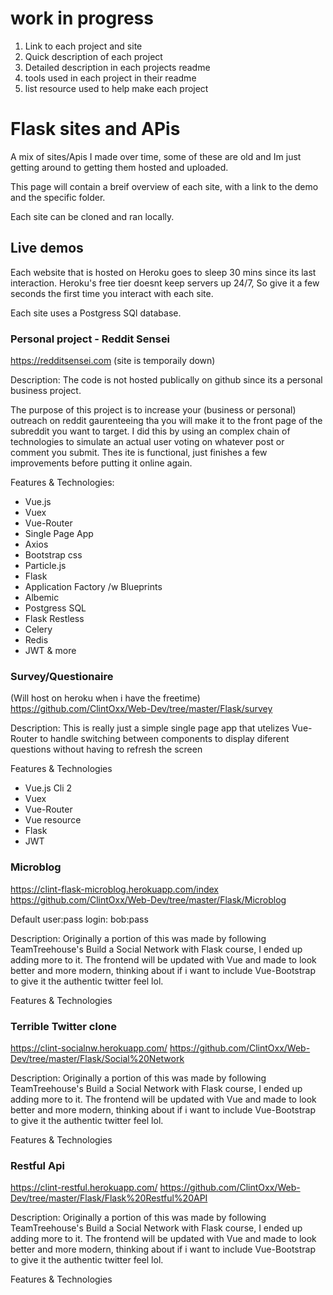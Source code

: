 # work in progress 
1. Link to each project and site
2. Quick description of each project 
3. Detailed description in each projects readme
4. tools used in each project in their readme
5. list resource used to help make each project

# Flask sites and APis
A mix of sites/Apis I made over time, some of these are old and Im just getting around to getting them hosted and uploaded.

This page will contain a breif overview of each site, with a link to the demo and the specific folder. 

Each site can be cloned and ran locally.


## Live demos 
Each website that is hosted on Heroku goes to sleep 30 mins since its last interaction. Heroku's free tier doesnt keep servers up 24/7, So give it a few seconds the first time you interact with each site. 


Each site uses a Postgress SQl database.


### Personal project - Reddit Sensei
https://redditsensei.com (site is temporaily down)

Description:
The code is not hosted publically on github since its a personal business project. 

The purpose of this project is to increase your (business or personal) outreach on reddit gaurenteeing tha you will make it to the front page of the subreddit you want to target. I did this by using an complex chain of technologies to simulate an actual user voting on whatever post or comment you submit. Thes ite is functional, just finishes a few improvements before putting it online again.

Features & Technologies:
- Vue.js
- Vuex
- Vue-Router
- Single Page App
- Axios
- Bootstrap css
- Particle.js
- Flask
- Application Factory /w Blueprints
- Albemic
- Postgress SQL
- Flask Restless
- Celery
- Redis 
- JWT
& more
 



### Survey/Questionaire
(Will host on heroku when i have the freetime)
https://github.com/ClintOxx/Web-Dev/tree/master/Flask/survey

Description:
This is really just a simple single page app that utelizes Vue-Router to handle switching between components to display diferent questions without having to refresh the screen


Features & Technologies

- Vue.js Cli 2
- Vuex
- Vue-Router
- Vue resource
- Flask
- JWT




### Microblog 
https://clint-flask-microblog.herokuapp.com/index 
https://github.com/ClintOxx/Web-Dev/tree/master/Flask/Microblog

Default user:pass login:  bob:pass

Description:
Originally a portion of this was made by following TeamTreehouse's Build a Social Network with Flask course, I ended up adding more to it. The frontend will be updated with Vue and made to look better and more modern, thinking about if i want to include Vue-Bootstrap to give it the authentic twitter feel lol.


Features & Technologies




### Terrible Twitter clone 
https://clint-socialnw.herokuapp.com/
https://github.com/ClintOxx/Web-Dev/tree/master/Flask/Social%20Network

Description:
Originally a portion of this was made by following TeamTreehouse's Build a Social Network with Flask course, I ended up adding more to it. The frontend will be updated with Vue and made to look better and more modern, thinking about if i want to include Vue-Bootstrap to give it the authentic twitter feel lol.


Features & Technologies




### Restful Api
https://clint-restful.herokuapp.com/
https://github.com/ClintOxx/Web-Dev/tree/master/Flask/Flask%20Restful%20API

Description:
Originally a portion of this was made by following TeamTreehouse's Build a Social Network with Flask course, I ended up adding more to it. The frontend will be updated with Vue and made to look better and more modern, thinking about if i want to include Vue-Bootstrap to give it the authentic twitter feel lol.


Features & Technologies




